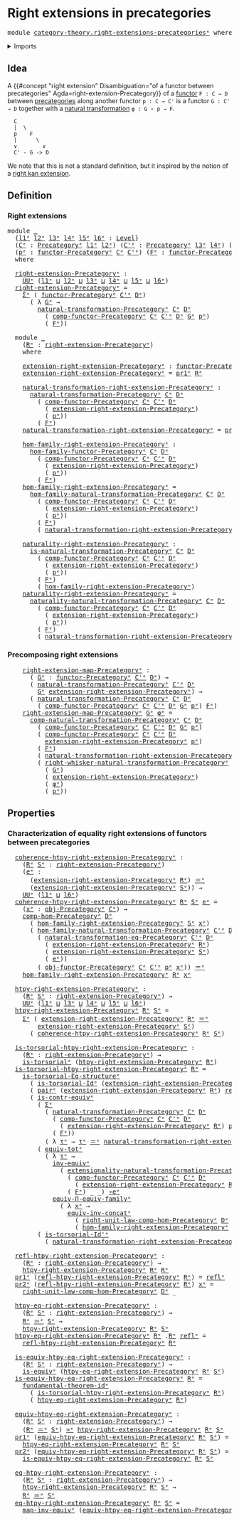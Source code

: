 # Right extensions in precategories

<pre class="Agda"><a id="46" class="Keyword">module</a> <a id="53" href="category-theory.right-extensions-precategories%25E1%25B5%2589.html" class="Module">category-theory.right-extensions-precategoriesᵉ</a> <a id="101" class="Keyword">where</a>
</pre>
<details><summary>Imports</summary>

<pre class="Agda"><a id="157" class="Keyword">open</a> <a id="162" class="Keyword">import</a> <a id="169" href="category-theory.functors-precategories%25E1%25B5%2589.html" class="Module">category-theory.functors-precategoriesᵉ</a>
<a id="209" class="Keyword">open</a> <a id="214" class="Keyword">import</a> <a id="221" href="category-theory.natural-transformations-functors-precategories%25E1%25B5%2589.html" class="Module">category-theory.natural-transformations-functors-precategoriesᵉ</a>
<a id="285" class="Keyword">open</a> <a id="290" class="Keyword">import</a> <a id="297" href="category-theory.precategories%25E1%25B5%2589.html" class="Module">category-theory.precategoriesᵉ</a>

<a id="329" class="Keyword">open</a> <a id="334" class="Keyword">import</a> <a id="341" href="foundation.action-on-equivalences-functions%25E1%25B5%2589.html" class="Module">foundation.action-on-equivalences-functionsᵉ</a>
<a id="386" class="Keyword">open</a> <a id="391" class="Keyword">import</a> <a id="398" href="foundation.action-on-identifications-functions%25E1%25B5%2589.html" class="Module">foundation.action-on-identifications-functionsᵉ</a>
<a id="446" class="Keyword">open</a> <a id="451" class="Keyword">import</a> <a id="458" href="foundation.contractible-types%25E1%25B5%2589.html" class="Module">foundation.contractible-typesᵉ</a>
<a id="489" class="Keyword">open</a> <a id="494" class="Keyword">import</a> <a id="501" href="foundation.dependent-identifications%25E1%25B5%2589.html" class="Module">foundation.dependent-identificationsᵉ</a>
<a id="539" class="Keyword">open</a> <a id="544" class="Keyword">import</a> <a id="551" href="foundation.dependent-pair-types%25E1%25B5%2589.html" class="Module">foundation.dependent-pair-typesᵉ</a>
<a id="584" class="Keyword">open</a> <a id="589" class="Keyword">import</a> <a id="596" href="foundation.equality-dependent-function-types%25E1%25B5%2589.html" class="Module">foundation.equality-dependent-function-typesᵉ</a>
<a id="642" class="Keyword">open</a> <a id="647" class="Keyword">import</a> <a id="654" href="foundation.equality-dependent-pair-types%25E1%25B5%2589.html" class="Module">foundation.equality-dependent-pair-typesᵉ</a>
<a id="696" class="Keyword">open</a> <a id="701" class="Keyword">import</a> <a id="708" href="foundation.equivalences%25E1%25B5%2589.html" class="Module">foundation.equivalencesᵉ</a>
<a id="733" class="Keyword">open</a> <a id="738" class="Keyword">import</a> <a id="745" href="foundation.function-extensionality%25E1%25B5%2589.html" class="Module">foundation.function-extensionalityᵉ</a>
<a id="781" class="Keyword">open</a> <a id="786" class="Keyword">import</a> <a id="793" href="foundation.function-types%25E1%25B5%2589.html" class="Module">foundation.function-typesᵉ</a>
<a id="820" class="Keyword">open</a> <a id="825" class="Keyword">import</a> <a id="832" href="foundation.functoriality-dependent-pair-types%25E1%25B5%2589.html" class="Module">foundation.functoriality-dependent-pair-typesᵉ</a>
<a id="879" class="Keyword">open</a> <a id="884" class="Keyword">import</a> <a id="891" href="foundation.fundamental-theorem-of-identity-types%25E1%25B5%2589.html" class="Module">foundation.fundamental-theorem-of-identity-typesᵉ</a>
<a id="941" class="Keyword">open</a> <a id="946" class="Keyword">import</a> <a id="953" href="foundation.homotopies%25E1%25B5%2589.html" class="Module">foundation.homotopiesᵉ</a>
<a id="976" class="Keyword">open</a> <a id="981" class="Keyword">import</a> <a id="988" href="foundation.homotopy-induction%25E1%25B5%2589.html" class="Module">foundation.homotopy-inductionᵉ</a>
<a id="1019" class="Keyword">open</a> <a id="1024" class="Keyword">import</a> <a id="1031" href="foundation.identity-types%25E1%25B5%2589.html" class="Module">foundation.identity-typesᵉ</a>
<a id="1058" class="Keyword">open</a> <a id="1063" class="Keyword">import</a> <a id="1070" href="foundation.multivariable-homotopies%25E1%25B5%2589.html" class="Module">foundation.multivariable-homotopiesᵉ</a>
<a id="1107" class="Keyword">open</a> <a id="1112" class="Keyword">import</a> <a id="1119" href="foundation.propositions%25E1%25B5%2589.html" class="Module">foundation.propositionsᵉ</a>
<a id="1144" class="Keyword">open</a> <a id="1149" class="Keyword">import</a> <a id="1156" href="foundation.retractions%25E1%25B5%2589.html" class="Module">foundation.retractionsᵉ</a>
<a id="1180" class="Keyword">open</a> <a id="1185" class="Keyword">import</a> <a id="1192" href="foundation.sections%25E1%25B5%2589.html" class="Module">foundation.sectionsᵉ</a>
<a id="1213" class="Keyword">open</a> <a id="1218" class="Keyword">import</a> <a id="1225" href="foundation.sets%25E1%25B5%2589.html" class="Module">foundation.setsᵉ</a>
<a id="1242" class="Keyword">open</a> <a id="1247" class="Keyword">import</a> <a id="1254" href="foundation.structure-identity-principle%25E1%25B5%2589.html" class="Module">foundation.structure-identity-principleᵉ</a>
<a id="1295" class="Keyword">open</a> <a id="1300" class="Keyword">import</a> <a id="1307" href="foundation.torsorial-type-families%25E1%25B5%2589.html" class="Module">foundation.torsorial-type-familiesᵉ</a>
<a id="1343" class="Keyword">open</a> <a id="1348" class="Keyword">import</a> <a id="1355" href="foundation.unit-type%25E1%25B5%2589.html" class="Module">foundation.unit-typeᵉ</a>
<a id="1377" class="Keyword">open</a> <a id="1382" class="Keyword">import</a> <a id="1389" href="foundation.universe-levels%25E1%25B5%2589.html" class="Module">foundation.universe-levelsᵉ</a>

<a id="1418" class="Keyword">open</a> <a id="1423" class="Keyword">import</a> <a id="1430" href="foundation-core.functoriality-dependent-function-types%25E1%25B5%2589.html" class="Module">foundation-core.functoriality-dependent-function-typesᵉ</a>
</pre>
</details>

## Idea

A
{{#concept "right extension" Disambiguation="of a functor between precategories" Agda=right-extension-Precategory}}
of a [functor](category-theory.functors-precategories.md) `F : C → D` between
[precategories](category-theory.precategories.md) along another functor
`p : C → C'` is a functor `G : C' → D` together with a
[natural transformation](category-theory.natural-transformations-functors-precategories.md)
`φ : G ∘ p → F`.

```text
  C
  |  \
  p    F
  |      \
  ∨        ∨
  C' - G -> D
```

We note that this is not a standard definition, but it inspired by the notion of
a [right kan extension](category-theory.right-kan-extensions-precategories.md).

## Definition

### Right extensions

<pre class="Agda"><a id="2223" class="Keyword">module</a> <a id="2230" href="category-theory.right-extensions-precategories%25E1%25B5%2589.html#2230" class="Module">_</a>
  <a id="2234" class="Symbol">{</a><a id="2235" href="category-theory.right-extensions-precategories%25E1%25B5%2589.html#2235" class="Bound">l1ᵉ</a> <a id="2239" href="category-theory.right-extensions-precategories%25E1%25B5%2589.html#2239" class="Bound">l2ᵉ</a> <a id="2243" href="category-theory.right-extensions-precategories%25E1%25B5%2589.html#2243" class="Bound">l3ᵉ</a> <a id="2247" href="category-theory.right-extensions-precategories%25E1%25B5%2589.html#2247" class="Bound">l4ᵉ</a> <a id="2251" href="category-theory.right-extensions-precategories%25E1%25B5%2589.html#2251" class="Bound">l5ᵉ</a> <a id="2255" href="category-theory.right-extensions-precategories%25E1%25B5%2589.html#2255" class="Bound">l6ᵉ</a> <a id="2259" class="Symbol">:</a> <a id="2261" href="Agda.Primitive.html#742" class="Postulate">Level</a><a id="2266" class="Symbol">}</a>
  <a id="2270" class="Symbol">(</a><a id="2271" href="category-theory.right-extensions-precategories%25E1%25B5%2589.html#2271" class="Bound">Cᵉ</a> <a id="2274" class="Symbol">:</a> <a id="2276" href="category-theory.precategories%25E1%25B5%2589.html#3370" class="Function">Precategoryᵉ</a> <a id="2289" href="category-theory.right-extensions-precategories%25E1%25B5%2589.html#2235" class="Bound">l1ᵉ</a> <a id="2293" href="category-theory.right-extensions-precategories%25E1%25B5%2589.html#2239" class="Bound">l2ᵉ</a><a id="2296" class="Symbol">)</a> <a id="2298" class="Symbol">(</a><a id="2299" href="category-theory.right-extensions-precategories%25E1%25B5%2589.html#2299" class="Bound">C&#39;ᵉ</a> <a id="2303" class="Symbol">:</a> <a id="2305" href="category-theory.precategories%25E1%25B5%2589.html#3370" class="Function">Precategoryᵉ</a> <a id="2318" href="category-theory.right-extensions-precategories%25E1%25B5%2589.html#2243" class="Bound">l3ᵉ</a> <a id="2322" href="category-theory.right-extensions-precategories%25E1%25B5%2589.html#2247" class="Bound">l4ᵉ</a><a id="2325" class="Symbol">)</a> <a id="2327" class="Symbol">(</a><a id="2328" href="category-theory.right-extensions-precategories%25E1%25B5%2589.html#2328" class="Bound">Dᵉ</a> <a id="2331" class="Symbol">:</a> <a id="2333" href="category-theory.precategories%25E1%25B5%2589.html#3370" class="Function">Precategoryᵉ</a> <a id="2346" href="category-theory.right-extensions-precategories%25E1%25B5%2589.html#2251" class="Bound">l5ᵉ</a> <a id="2350" href="category-theory.right-extensions-precategories%25E1%25B5%2589.html#2255" class="Bound">l6ᵉ</a><a id="2353" class="Symbol">)</a>
  <a id="2357" class="Symbol">(</a><a id="2358" href="category-theory.right-extensions-precategories%25E1%25B5%2589.html#2358" class="Bound">pᵉ</a> <a id="2361" class="Symbol">:</a> <a id="2363" href="category-theory.functors-precategories%25E1%25B5%2589.html#3980" class="Function">functor-Precategoryᵉ</a> <a id="2384" href="category-theory.right-extensions-precategories%25E1%25B5%2589.html#2271" class="Bound">Cᵉ</a> <a id="2387" href="category-theory.right-extensions-precategories%25E1%25B5%2589.html#2299" class="Bound">C&#39;ᵉ</a><a id="2390" class="Symbol">)</a> <a id="2392" class="Symbol">(</a><a id="2393" href="category-theory.right-extensions-precategories%25E1%25B5%2589.html#2393" class="Bound">Fᵉ</a> <a id="2396" class="Symbol">:</a> <a id="2398" href="category-theory.functors-precategories%25E1%25B5%2589.html#3980" class="Function">functor-Precategoryᵉ</a> <a id="2419" href="category-theory.right-extensions-precategories%25E1%25B5%2589.html#2271" class="Bound">Cᵉ</a> <a id="2422" href="category-theory.right-extensions-precategories%25E1%25B5%2589.html#2328" class="Bound">Dᵉ</a><a id="2424" class="Symbol">)</a>
  <a id="2428" class="Keyword">where</a>

  <a id="2437" href="category-theory.right-extensions-precategories%25E1%25B5%2589.html#2437" class="Function">right-extension-Precategoryᵉ</a> <a id="2466" class="Symbol">:</a>
    <a id="2472" href="Agda.Primitive.html#429" class="Primitive">UUᵉ</a> <a id="2476" class="Symbol">(</a><a id="2477" href="category-theory.right-extensions-precategories%25E1%25B5%2589.html#2235" class="Bound">l1ᵉ</a> <a id="2481" href="Agda.Primitive.html#961" class="Primitive Operator">⊔</a> <a id="2483" href="category-theory.right-extensions-precategories%25E1%25B5%2589.html#2239" class="Bound">l2ᵉ</a> <a id="2487" href="Agda.Primitive.html#961" class="Primitive Operator">⊔</a> <a id="2489" href="category-theory.right-extensions-precategories%25E1%25B5%2589.html#2243" class="Bound">l3ᵉ</a> <a id="2493" href="Agda.Primitive.html#961" class="Primitive Operator">⊔</a> <a id="2495" href="category-theory.right-extensions-precategories%25E1%25B5%2589.html#2247" class="Bound">l4ᵉ</a> <a id="2499" href="Agda.Primitive.html#961" class="Primitive Operator">⊔</a> <a id="2501" href="category-theory.right-extensions-precategories%25E1%25B5%2589.html#2251" class="Bound">l5ᵉ</a> <a id="2505" href="Agda.Primitive.html#961" class="Primitive Operator">⊔</a> <a id="2507" href="category-theory.right-extensions-precategories%25E1%25B5%2589.html#2255" class="Bound">l6ᵉ</a><a id="2510" class="Symbol">)</a>
  <a id="2514" href="category-theory.right-extensions-precategories%25E1%25B5%2589.html#2437" class="Function">right-extension-Precategoryᵉ</a> <a id="2543" class="Symbol">=</a>
    <a id="2549" href="foundation.dependent-pair-types%25E1%25B5%2589.html#585" class="Record">Σᵉ</a> <a id="2552" class="Symbol">(</a> <a id="2554" href="category-theory.functors-precategories%25E1%25B5%2589.html#3980" class="Function">functor-Precategoryᵉ</a> <a id="2575" href="category-theory.right-extensions-precategories%25E1%25B5%2589.html#2299" class="Bound">C&#39;ᵉ</a> <a id="2579" href="category-theory.right-extensions-precategories%25E1%25B5%2589.html#2328" class="Bound">Dᵉ</a><a id="2581" class="Symbol">)</a>
      <a id="2589" class="Symbol">(</a> <a id="2591" class="Symbol">λ</a> <a id="2593" href="category-theory.right-extensions-precategories%25E1%25B5%2589.html#2593" class="Bound">Gᵉ</a> <a id="2596" class="Symbol">→</a>
        <a id="2606" href="category-theory.natural-transformations-functors-precategories%25E1%25B5%2589.html#1877" class="Function">natural-transformation-Precategoryᵉ</a> <a id="2642" href="category-theory.right-extensions-precategories%25E1%25B5%2589.html#2271" class="Bound">Cᵉ</a> <a id="2645" href="category-theory.right-extensions-precategories%25E1%25B5%2589.html#2328" class="Bound">Dᵉ</a>
          <a id="2658" class="Symbol">(</a> <a id="2660" href="category-theory.functors-precategories%25E1%25B5%2589.html#8728" class="Function">comp-functor-Precategoryᵉ</a> <a id="2686" href="category-theory.right-extensions-precategories%25E1%25B5%2589.html#2271" class="Bound">Cᵉ</a> <a id="2689" href="category-theory.right-extensions-precategories%25E1%25B5%2589.html#2299" class="Bound">C&#39;ᵉ</a> <a id="2693" href="category-theory.right-extensions-precategories%25E1%25B5%2589.html#2328" class="Bound">Dᵉ</a> <a id="2696" href="category-theory.right-extensions-precategories%25E1%25B5%2589.html#2593" class="Bound">Gᵉ</a> <a id="2699" href="category-theory.right-extensions-precategories%25E1%25B5%2589.html#2358" class="Bound">pᵉ</a><a id="2701" class="Symbol">)</a>
          <a id="2713" class="Symbol">(</a> <a id="2715" href="category-theory.right-extensions-precategories%25E1%25B5%2589.html#2393" class="Bound">Fᵉ</a><a id="2717" class="Symbol">))</a>

  <a id="2723" class="Keyword">module</a> <a id="2730" href="category-theory.right-extensions-precategories%25E1%25B5%2589.html#2730" class="Module">_</a>
    <a id="2736" class="Symbol">(</a><a id="2737" href="category-theory.right-extensions-precategories%25E1%25B5%2589.html#2737" class="Bound">Rᵉ</a> <a id="2740" class="Symbol">:</a> <a id="2742" href="category-theory.right-extensions-precategories%25E1%25B5%2589.html#2437" class="Function">right-extension-Precategoryᵉ</a><a id="2770" class="Symbol">)</a>
    <a id="2776" class="Keyword">where</a>

    <a id="2787" href="category-theory.right-extensions-precategories%25E1%25B5%2589.html#2787" class="Function">extension-right-extension-Precategoryᵉ</a> <a id="2826" class="Symbol">:</a> <a id="2828" href="category-theory.functors-precategories%25E1%25B5%2589.html#3980" class="Function">functor-Precategoryᵉ</a> <a id="2849" href="category-theory.right-extensions-precategories%25E1%25B5%2589.html#2299" class="Bound">C&#39;ᵉ</a> <a id="2853" href="category-theory.right-extensions-precategories%25E1%25B5%2589.html#2328" class="Bound">Dᵉ</a>
    <a id="2860" href="category-theory.right-extensions-precategories%25E1%25B5%2589.html#2787" class="Function">extension-right-extension-Precategoryᵉ</a> <a id="2899" class="Symbol">=</a> <a id="2901" href="foundation.dependent-pair-types%25E1%25B5%2589.html#697" class="Field">pr1ᵉ</a> <a id="2906" href="category-theory.right-extensions-precategories%25E1%25B5%2589.html#2737" class="Bound">Rᵉ</a>

    <a id="2914" href="category-theory.right-extensions-precategories%25E1%25B5%2589.html#2914" class="Function">natural-transformation-right-extension-Precategoryᵉ</a> <a id="2966" class="Symbol">:</a>
      <a id="2974" href="category-theory.natural-transformations-functors-precategories%25E1%25B5%2589.html#1877" class="Function">natural-transformation-Precategoryᵉ</a> <a id="3010" href="category-theory.right-extensions-precategories%25E1%25B5%2589.html#2271" class="Bound">Cᵉ</a> <a id="3013" href="category-theory.right-extensions-precategories%25E1%25B5%2589.html#2328" class="Bound">Dᵉ</a>
        <a id="3024" class="Symbol">(</a> <a id="3026" href="category-theory.functors-precategories%25E1%25B5%2589.html#8728" class="Function">comp-functor-Precategoryᵉ</a> <a id="3052" href="category-theory.right-extensions-precategories%25E1%25B5%2589.html#2271" class="Bound">Cᵉ</a> <a id="3055" href="category-theory.right-extensions-precategories%25E1%25B5%2589.html#2299" class="Bound">C&#39;ᵉ</a> <a id="3059" href="category-theory.right-extensions-precategories%25E1%25B5%2589.html#2328" class="Bound">Dᵉ</a>
          <a id="3072" class="Symbol">(</a> <a id="3074" href="category-theory.right-extensions-precategories%25E1%25B5%2589.html#2787" class="Function">extension-right-extension-Precategoryᵉ</a><a id="3112" class="Symbol">)</a>
          <a id="3124" class="Symbol">(</a> <a id="3126" href="category-theory.right-extensions-precategories%25E1%25B5%2589.html#2358" class="Bound">pᵉ</a><a id="3128" class="Symbol">))</a>
        <a id="3139" class="Symbol">(</a> <a id="3141" href="category-theory.right-extensions-precategories%25E1%25B5%2589.html#2393" class="Bound">Fᵉ</a><a id="3143" class="Symbol">)</a>
    <a id="3149" href="category-theory.right-extensions-precategories%25E1%25B5%2589.html#2914" class="Function">natural-transformation-right-extension-Precategoryᵉ</a> <a id="3201" class="Symbol">=</a> <a id="3203" href="foundation.dependent-pair-types%25E1%25B5%2589.html#711" class="Field">pr2ᵉ</a> <a id="3208" href="category-theory.right-extensions-precategories%25E1%25B5%2589.html#2737" class="Bound">Rᵉ</a>

    <a id="3216" href="category-theory.right-extensions-precategories%25E1%25B5%2589.html#3216" class="Function">hom-family-right-extension-Precategoryᵉ</a> <a id="3256" class="Symbol">:</a>
      <a id="3264" href="category-theory.natural-transformations-functors-precategories%25E1%25B5%2589.html#1378" class="Function">hom-family-functor-Precategoryᵉ</a> <a id="3296" href="category-theory.right-extensions-precategories%25E1%25B5%2589.html#2271" class="Bound">Cᵉ</a> <a id="3299" href="category-theory.right-extensions-precategories%25E1%25B5%2589.html#2328" class="Bound">Dᵉ</a>
        <a id="3310" class="Symbol">(</a> <a id="3312" href="category-theory.functors-precategories%25E1%25B5%2589.html#8728" class="Function">comp-functor-Precategoryᵉ</a> <a id="3338" href="category-theory.right-extensions-precategories%25E1%25B5%2589.html#2271" class="Bound">Cᵉ</a> <a id="3341" href="category-theory.right-extensions-precategories%25E1%25B5%2589.html#2299" class="Bound">C&#39;ᵉ</a> <a id="3345" href="category-theory.right-extensions-precategories%25E1%25B5%2589.html#2328" class="Bound">Dᵉ</a>
          <a id="3358" class="Symbol">(</a> <a id="3360" href="category-theory.right-extensions-precategories%25E1%25B5%2589.html#2787" class="Function">extension-right-extension-Precategoryᵉ</a><a id="3398" class="Symbol">)</a>
          <a id="3410" class="Symbol">(</a> <a id="3412" href="category-theory.right-extensions-precategories%25E1%25B5%2589.html#2358" class="Bound">pᵉ</a><a id="3414" class="Symbol">))</a>
        <a id="3425" class="Symbol">(</a> <a id="3427" href="category-theory.right-extensions-precategories%25E1%25B5%2589.html#2393" class="Bound">Fᵉ</a><a id="3429" class="Symbol">)</a>
    <a id="3435" href="category-theory.right-extensions-precategories%25E1%25B5%2589.html#3216" class="Function">hom-family-right-extension-Precategoryᵉ</a> <a id="3475" class="Symbol">=</a>
      <a id="3483" href="category-theory.natural-transformations-functors-precategories%25E1%25B5%2589.html#2116" class="Function">hom-family-natural-transformation-Precategoryᵉ</a> <a id="3530" href="category-theory.right-extensions-precategories%25E1%25B5%2589.html#2271" class="Bound">Cᵉ</a> <a id="3533" href="category-theory.right-extensions-precategories%25E1%25B5%2589.html#2328" class="Bound">Dᵉ</a>
        <a id="3544" class="Symbol">(</a> <a id="3546" href="category-theory.functors-precategories%25E1%25B5%2589.html#8728" class="Function">comp-functor-Precategoryᵉ</a> <a id="3572" href="category-theory.right-extensions-precategories%25E1%25B5%2589.html#2271" class="Bound">Cᵉ</a> <a id="3575" href="category-theory.right-extensions-precategories%25E1%25B5%2589.html#2299" class="Bound">C&#39;ᵉ</a> <a id="3579" href="category-theory.right-extensions-precategories%25E1%25B5%2589.html#2328" class="Bound">Dᵉ</a>
          <a id="3592" class="Symbol">(</a> <a id="3594" href="category-theory.right-extensions-precategories%25E1%25B5%2589.html#2787" class="Function">extension-right-extension-Precategoryᵉ</a><a id="3632" class="Symbol">)</a>
          <a id="3644" class="Symbol">(</a> <a id="3646" href="category-theory.right-extensions-precategories%25E1%25B5%2589.html#2358" class="Bound">pᵉ</a><a id="3648" class="Symbol">))</a>
        <a id="3659" class="Symbol">(</a> <a id="3661" href="category-theory.right-extensions-precategories%25E1%25B5%2589.html#2393" class="Bound">Fᵉ</a><a id="3663" class="Symbol">)</a>
        <a id="3673" class="Symbol">(</a> <a id="3675" href="category-theory.right-extensions-precategories%25E1%25B5%2589.html#2914" class="Function">natural-transformation-right-extension-Precategoryᵉ</a><a id="3726" class="Symbol">)</a>

    <a id="3733" href="category-theory.right-extensions-precategories%25E1%25B5%2589.html#3733" class="Function">naturality-right-extension-Precategoryᵉ</a> <a id="3773" class="Symbol">:</a>
      <a id="3781" href="category-theory.natural-transformations-functors-precategories%25E1%25B5%2589.html#1591" class="Function">is-natural-transformation-Precategoryᵉ</a> <a id="3820" href="category-theory.right-extensions-precategories%25E1%25B5%2589.html#2271" class="Bound">Cᵉ</a> <a id="3823" href="category-theory.right-extensions-precategories%25E1%25B5%2589.html#2328" class="Bound">Dᵉ</a>
        <a id="3834" class="Symbol">(</a> <a id="3836" href="category-theory.functors-precategories%25E1%25B5%2589.html#8728" class="Function">comp-functor-Precategoryᵉ</a> <a id="3862" href="category-theory.right-extensions-precategories%25E1%25B5%2589.html#2271" class="Bound">Cᵉ</a> <a id="3865" href="category-theory.right-extensions-precategories%25E1%25B5%2589.html#2299" class="Bound">C&#39;ᵉ</a> <a id="3869" href="category-theory.right-extensions-precategories%25E1%25B5%2589.html#2328" class="Bound">Dᵉ</a>
          <a id="3882" class="Symbol">(</a> <a id="3884" href="category-theory.right-extensions-precategories%25E1%25B5%2589.html#2787" class="Function">extension-right-extension-Precategoryᵉ</a><a id="3922" class="Symbol">)</a>
          <a id="3934" class="Symbol">(</a> <a id="3936" href="category-theory.right-extensions-precategories%25E1%25B5%2589.html#2358" class="Bound">pᵉ</a><a id="3938" class="Symbol">))</a>
        <a id="3949" class="Symbol">(</a> <a id="3951" href="category-theory.right-extensions-precategories%25E1%25B5%2589.html#2393" class="Bound">Fᵉ</a><a id="3953" class="Symbol">)</a>
        <a id="3963" class="Symbol">(</a> <a id="3965" href="category-theory.right-extensions-precategories%25E1%25B5%2589.html#3216" class="Function">hom-family-right-extension-Precategoryᵉ</a><a id="4004" class="Symbol">)</a>
    <a id="4010" href="category-theory.right-extensions-precategories%25E1%25B5%2589.html#3733" class="Function">naturality-right-extension-Precategoryᵉ</a> <a id="4050" class="Symbol">=</a>
      <a id="4058" href="category-theory.natural-transformations-functors-precategories%25E1%25B5%2589.html#2440" class="Function">naturality-natural-transformation-Precategoryᵉ</a> <a id="4105" href="category-theory.right-extensions-precategories%25E1%25B5%2589.html#2271" class="Bound">Cᵉ</a> <a id="4108" href="category-theory.right-extensions-precategories%25E1%25B5%2589.html#2328" class="Bound">Dᵉ</a>
        <a id="4119" class="Symbol">(</a> <a id="4121" href="category-theory.functors-precategories%25E1%25B5%2589.html#8728" class="Function">comp-functor-Precategoryᵉ</a> <a id="4147" href="category-theory.right-extensions-precategories%25E1%25B5%2589.html#2271" class="Bound">Cᵉ</a> <a id="4150" href="category-theory.right-extensions-precategories%25E1%25B5%2589.html#2299" class="Bound">C&#39;ᵉ</a> <a id="4154" href="category-theory.right-extensions-precategories%25E1%25B5%2589.html#2328" class="Bound">Dᵉ</a>
          <a id="4167" class="Symbol">(</a> <a id="4169" href="category-theory.right-extensions-precategories%25E1%25B5%2589.html#2787" class="Function">extension-right-extension-Precategoryᵉ</a><a id="4207" class="Symbol">)</a>
          <a id="4219" class="Symbol">(</a> <a id="4221" href="category-theory.right-extensions-precategories%25E1%25B5%2589.html#2358" class="Bound">pᵉ</a><a id="4223" class="Symbol">))</a>
        <a id="4234" class="Symbol">(</a> <a id="4236" href="category-theory.right-extensions-precategories%25E1%25B5%2589.html#2393" class="Bound">Fᵉ</a><a id="4238" class="Symbol">)</a>
        <a id="4248" class="Symbol">(</a> <a id="4250" href="category-theory.right-extensions-precategories%25E1%25B5%2589.html#2914" class="Function">natural-transformation-right-extension-Precategoryᵉ</a><a id="4301" class="Symbol">)</a>
</pre>
### Precomposing right extensions

<pre class="Agda">    <a id="4355" href="category-theory.right-extensions-precategories%25E1%25B5%2589.html#4355" class="Function">right-extension-map-Precategoryᵉ</a> <a id="4388" class="Symbol">:</a>
      <a id="4396" class="Symbol">(</a> <a id="4398" href="category-theory.right-extensions-precategories%25E1%25B5%2589.html#4398" class="Bound">Gᵉ</a> <a id="4401" class="Symbol">:</a> <a id="4403" href="category-theory.functors-precategories%25E1%25B5%2589.html#3980" class="Function">functor-Precategoryᵉ</a> <a id="4424" href="category-theory.right-extensions-precategories%25E1%25B5%2589.html#2299" class="Bound">C&#39;ᵉ</a> <a id="4428" href="category-theory.right-extensions-precategories%25E1%25B5%2589.html#2328" class="Bound">Dᵉ</a><a id="4430" class="Symbol">)</a> <a id="4432" class="Symbol">→</a>
      <a id="4440" class="Symbol">(</a> <a id="4442" href="category-theory.natural-transformations-functors-precategories%25E1%25B5%2589.html#1877" class="Function">natural-transformation-Precategoryᵉ</a> <a id="4478" href="category-theory.right-extensions-precategories%25E1%25B5%2589.html#2299" class="Bound">C&#39;ᵉ</a> <a id="4482" href="category-theory.right-extensions-precategories%25E1%25B5%2589.html#2328" class="Bound">Dᵉ</a>
        <a id="4493" href="category-theory.right-extensions-precategories%25E1%25B5%2589.html#4398" class="Bound">Gᵉ</a> <a id="4496" href="category-theory.right-extensions-precategories%25E1%25B5%2589.html#2787" class="Function">extension-right-extension-Precategoryᵉ</a><a id="4534" class="Symbol">)</a> <a id="4536" class="Symbol">→</a>
      <a id="4544" class="Symbol">(</a> <a id="4546" href="category-theory.natural-transformations-functors-precategories%25E1%25B5%2589.html#1877" class="Function">natural-transformation-Precategoryᵉ</a> <a id="4582" href="category-theory.right-extensions-precategories%25E1%25B5%2589.html#2271" class="Bound">Cᵉ</a> <a id="4585" href="category-theory.right-extensions-precategories%25E1%25B5%2589.html#2328" class="Bound">Dᵉ</a>
        <a id="4596" class="Symbol">(</a> <a id="4598" href="category-theory.functors-precategories%25E1%25B5%2589.html#8728" class="Function">comp-functor-Precategoryᵉ</a> <a id="4624" href="category-theory.right-extensions-precategories%25E1%25B5%2589.html#2271" class="Bound">Cᵉ</a> <a id="4627" href="category-theory.right-extensions-precategories%25E1%25B5%2589.html#2299" class="Bound">C&#39;ᵉ</a> <a id="4631" href="category-theory.right-extensions-precategories%25E1%25B5%2589.html#2328" class="Bound">Dᵉ</a> <a id="4634" href="category-theory.right-extensions-precategories%25E1%25B5%2589.html#4398" class="Bound">Gᵉ</a> <a id="4637" href="category-theory.right-extensions-precategories%25E1%25B5%2589.html#2358" class="Bound">pᵉ</a><a id="4639" class="Symbol">)</a> <a id="4641" href="category-theory.right-extensions-precategories%25E1%25B5%2589.html#2393" class="Bound">Fᵉ</a><a id="4643" class="Symbol">)</a>
    <a id="4649" href="category-theory.right-extensions-precategories%25E1%25B5%2589.html#4355" class="Function">right-extension-map-Precategoryᵉ</a> <a id="4682" href="category-theory.right-extensions-precategories%25E1%25B5%2589.html#4682" class="Bound">Gᵉ</a> <a id="4685" href="category-theory.right-extensions-precategories%25E1%25B5%2589.html#4685" class="Bound">φᵉ</a> <a id="4688" class="Symbol">=</a>
      <a id="4696" href="category-theory.natural-transformations-functors-precategories%25E1%25B5%2589.html#3289" class="Function">comp-natural-transformation-Precategoryᵉ</a> <a id="4737" href="category-theory.right-extensions-precategories%25E1%25B5%2589.html#2271" class="Bound">Cᵉ</a> <a id="4740" href="category-theory.right-extensions-precategories%25E1%25B5%2589.html#2328" class="Bound">Dᵉ</a>
        <a id="4751" class="Symbol">(</a> <a id="4753" href="category-theory.functors-precategories%25E1%25B5%2589.html#8728" class="Function">comp-functor-Precategoryᵉ</a> <a id="4779" href="category-theory.right-extensions-precategories%25E1%25B5%2589.html#2271" class="Bound">Cᵉ</a> <a id="4782" href="category-theory.right-extensions-precategories%25E1%25B5%2589.html#2299" class="Bound">C&#39;ᵉ</a> <a id="4786" href="category-theory.right-extensions-precategories%25E1%25B5%2589.html#2328" class="Bound">Dᵉ</a> <a id="4789" href="category-theory.right-extensions-precategories%25E1%25B5%2589.html#4682" class="Bound">Gᵉ</a> <a id="4792" href="category-theory.right-extensions-precategories%25E1%25B5%2589.html#2358" class="Bound">pᵉ</a><a id="4794" class="Symbol">)</a>
        <a id="4804" class="Symbol">(</a> <a id="4806" href="category-theory.functors-precategories%25E1%25B5%2589.html#8728" class="Function">comp-functor-Precategoryᵉ</a> <a id="4832" href="category-theory.right-extensions-precategories%25E1%25B5%2589.html#2271" class="Bound">Cᵉ</a> <a id="4835" href="category-theory.right-extensions-precategories%25E1%25B5%2589.html#2299" class="Bound">C&#39;ᵉ</a> <a id="4839" href="category-theory.right-extensions-precategories%25E1%25B5%2589.html#2328" class="Bound">Dᵉ</a>
          <a id="4852" href="category-theory.right-extensions-precategories%25E1%25B5%2589.html#2787" class="Function">extension-right-extension-Precategoryᵉ</a> <a id="4891" href="category-theory.right-extensions-precategories%25E1%25B5%2589.html#2358" class="Bound">pᵉ</a><a id="4893" class="Symbol">)</a>
        <a id="4903" class="Symbol">(</a> <a id="4905" href="category-theory.right-extensions-precategories%25E1%25B5%2589.html#2393" class="Bound">Fᵉ</a><a id="4907" class="Symbol">)</a>
        <a id="4917" class="Symbol">(</a> <a id="4919" href="category-theory.right-extensions-precategories%25E1%25B5%2589.html#2914" class="Function">natural-transformation-right-extension-Precategoryᵉ</a><a id="4970" class="Symbol">)</a>
        <a id="4980" class="Symbol">(</a> <a id="4982" href="category-theory.natural-transformations-functors-precategories%25E1%25B5%2589.html#12510" class="Function">right-whisker-natural-transformation-Precategoryᵉ</a> <a id="5032" href="category-theory.right-extensions-precategories%25E1%25B5%2589.html#2299" class="Bound">C&#39;ᵉ</a> <a id="5036" href="category-theory.right-extensions-precategories%25E1%25B5%2589.html#2328" class="Bound">Dᵉ</a> <a id="5039" href="category-theory.right-extensions-precategories%25E1%25B5%2589.html#2271" class="Bound">Cᵉ</a>
          <a id="5052" class="Symbol">(</a> <a id="5054" href="category-theory.right-extensions-precategories%25E1%25B5%2589.html#4682" class="Bound">Gᵉ</a><a id="5056" class="Symbol">)</a>
          <a id="5068" class="Symbol">(</a> <a id="5070" href="category-theory.right-extensions-precategories%25E1%25B5%2589.html#2787" class="Function">extension-right-extension-Precategoryᵉ</a><a id="5108" class="Symbol">)</a>
          <a id="5120" class="Symbol">(</a> <a id="5122" href="category-theory.right-extensions-precategories%25E1%25B5%2589.html#4685" class="Bound">φᵉ</a><a id="5124" class="Symbol">)</a>
          <a id="5136" class="Symbol">(</a> <a id="5138" href="category-theory.right-extensions-precategories%25E1%25B5%2589.html#2358" class="Bound">pᵉ</a><a id="5140" class="Symbol">))</a>
</pre>
## Properties

### Characterization of equality right extensions of functors between precategories

<pre class="Agda">  <a id="5258" href="category-theory.right-extensions-precategories%25E1%25B5%2589.html#5258" class="Function">coherence-htpy-right-extension-Precategoryᵉ</a> <a id="5302" class="Symbol">:</a>
    <a id="5308" class="Symbol">(</a><a id="5309" href="category-theory.right-extensions-precategories%25E1%25B5%2589.html#5309" class="Bound">Rᵉ</a> <a id="5312" href="category-theory.right-extensions-precategories%25E1%25B5%2589.html#5312" class="Bound">Sᵉ</a> <a id="5315" class="Symbol">:</a> <a id="5317" href="category-theory.right-extensions-precategories%25E1%25B5%2589.html#2437" class="Function">right-extension-Precategoryᵉ</a><a id="5345" class="Symbol">)</a>
    <a id="5351" class="Symbol">(</a><a id="5352" href="category-theory.right-extensions-precategories%25E1%25B5%2589.html#5352" class="Bound">eᵉ</a> <a id="5355" class="Symbol">:</a>
      <a id="5363" class="Symbol">(</a><a id="5364" href="category-theory.right-extensions-precategories%25E1%25B5%2589.html#2787" class="Function">extension-right-extension-Precategoryᵉ</a> <a id="5403" href="category-theory.right-extensions-precategories%25E1%25B5%2589.html#5309" class="Bound">Rᵉ</a><a id="5405" class="Symbol">)</a> <a id="5407" href="foundation-core.identity-types%25E1%25B5%2589.html#2730" class="Function Operator">＝ᵉ</a>
      <a id="5416" class="Symbol">(</a><a id="5417" href="category-theory.right-extensions-precategories%25E1%25B5%2589.html#2787" class="Function">extension-right-extension-Precategoryᵉ</a> <a id="5456" href="category-theory.right-extensions-precategories%25E1%25B5%2589.html#5312" class="Bound">Sᵉ</a><a id="5458" class="Symbol">))</a> <a id="5461" class="Symbol">→</a>
    <a id="5467" href="Agda.Primitive.html#429" class="Primitive">UUᵉ</a> <a id="5471" class="Symbol">(</a><a id="5472" href="category-theory.right-extensions-precategories%25E1%25B5%2589.html#2235" class="Bound">l1ᵉ</a> <a id="5476" href="Agda.Primitive.html#961" class="Primitive Operator">⊔</a> <a id="5478" href="category-theory.right-extensions-precategories%25E1%25B5%2589.html#2255" class="Bound">l6ᵉ</a><a id="5481" class="Symbol">)</a>
  <a id="5485" href="category-theory.right-extensions-precategories%25E1%25B5%2589.html#5258" class="Function">coherence-htpy-right-extension-Precategoryᵉ</a> <a id="5529" href="category-theory.right-extensions-precategories%25E1%25B5%2589.html#5529" class="Bound">Rᵉ</a> <a id="5532" href="category-theory.right-extensions-precategories%25E1%25B5%2589.html#5532" class="Bound">Sᵉ</a> <a id="5535" href="category-theory.right-extensions-precategories%25E1%25B5%2589.html#5535" class="Bound">eᵉ</a> <a id="5538" class="Symbol">=</a>
    <a id="5544" class="Symbol">(</a><a id="5545" href="category-theory.right-extensions-precategories%25E1%25B5%2589.html#5545" class="Bound">xᵉ</a> <a id="5548" class="Symbol">:</a> <a id="5550" href="category-theory.precategories%25E1%25B5%2589.html#4836" class="Function">obj-Precategoryᵉ</a> <a id="5567" href="category-theory.right-extensions-precategories%25E1%25B5%2589.html#2271" class="Bound">Cᵉ</a><a id="5569" class="Symbol">)</a> <a id="5571" class="Symbol">→</a>
    <a id="5577" href="category-theory.precategories%25E1%25B5%2589.html#5502" class="Function">comp-hom-Precategoryᵉ</a> <a id="5599" href="category-theory.right-extensions-precategories%25E1%25B5%2589.html#2328" class="Bound">Dᵉ</a>
      <a id="5608" class="Symbol">(</a> <a id="5610" href="category-theory.right-extensions-precategories%25E1%25B5%2589.html#3216" class="Function">hom-family-right-extension-Precategoryᵉ</a> <a id="5650" href="category-theory.right-extensions-precategories%25E1%25B5%2589.html#5532" class="Bound">Sᵉ</a> <a id="5653" href="category-theory.right-extensions-precategories%25E1%25B5%2589.html#5545" class="Bound">xᵉ</a><a id="5655" class="Symbol">)</a>
      <a id="5663" class="Symbol">(</a> <a id="5665" href="category-theory.natural-transformations-functors-precategories%25E1%25B5%2589.html#2116" class="Function">hom-family-natural-transformation-Precategoryᵉ</a> <a id="5712" href="category-theory.right-extensions-precategories%25E1%25B5%2589.html#2299" class="Bound">C&#39;ᵉ</a> <a id="5716" href="category-theory.right-extensions-precategories%25E1%25B5%2589.html#2328" class="Bound">Dᵉ</a> <a id="5719" class="Symbol">(</a><a id="5720" href="foundation.dependent-pair-types%25E1%25B5%2589.html#697" class="Field">pr1ᵉ</a> <a id="5725" href="category-theory.right-extensions-precategories%25E1%25B5%2589.html#5529" class="Bound">Rᵉ</a><a id="5727" class="Symbol">)</a> <a id="5729" class="Symbol">(</a><a id="5730" href="foundation.dependent-pair-types%25E1%25B5%2589.html#697" class="Field">pr1ᵉ</a> <a id="5735" href="category-theory.right-extensions-precategories%25E1%25B5%2589.html#5532" class="Bound">Sᵉ</a><a id="5737" class="Symbol">)</a>
        <a id="5747" class="Symbol">(</a> <a id="5749" href="category-theory.natural-transformations-functors-precategories%25E1%25B5%2589.html#3955" class="Function">natural-transformation-eq-Precategoryᵉ</a> <a id="5788" href="category-theory.right-extensions-precategories%25E1%25B5%2589.html#2299" class="Bound">C&#39;ᵉ</a> <a id="5792" href="category-theory.right-extensions-precategories%25E1%25B5%2589.html#2328" class="Bound">Dᵉ</a>
          <a id="5805" class="Symbol">(</a> <a id="5807" href="category-theory.right-extensions-precategories%25E1%25B5%2589.html#2787" class="Function">extension-right-extension-Precategoryᵉ</a> <a id="5846" href="category-theory.right-extensions-precategories%25E1%25B5%2589.html#5529" class="Bound">Rᵉ</a><a id="5848" class="Symbol">)</a>
          <a id="5860" class="Symbol">(</a> <a id="5862" href="category-theory.right-extensions-precategories%25E1%25B5%2589.html#2787" class="Function">extension-right-extension-Precategoryᵉ</a> <a id="5901" href="category-theory.right-extensions-precategories%25E1%25B5%2589.html#5532" class="Bound">Sᵉ</a><a id="5903" class="Symbol">)</a>
          <a id="5915" class="Symbol">(</a> <a id="5917" href="category-theory.right-extensions-precategories%25E1%25B5%2589.html#5535" class="Bound">eᵉ</a><a id="5919" class="Symbol">))</a>
        <a id="5930" class="Symbol">(</a> <a id="5932" href="category-theory.functors-precategories%25E1%25B5%2589.html#4337" class="Function">obj-functor-Precategoryᵉ</a> <a id="5957" href="category-theory.right-extensions-precategories%25E1%25B5%2589.html#2271" class="Bound">Cᵉ</a> <a id="5960" href="category-theory.right-extensions-precategories%25E1%25B5%2589.html#2299" class="Bound">C&#39;ᵉ</a> <a id="5964" href="category-theory.right-extensions-precategories%25E1%25B5%2589.html#2358" class="Bound">pᵉ</a> <a id="5967" href="category-theory.right-extensions-precategories%25E1%25B5%2589.html#5545" class="Bound">xᵉ</a><a id="5969" class="Symbol">))</a> <a id="5972" href="foundation-core.identity-types%25E1%25B5%2589.html#2730" class="Function Operator">＝ᵉ</a>
    <a id="5979" href="category-theory.right-extensions-precategories%25E1%25B5%2589.html#3216" class="Function">hom-family-right-extension-Precategoryᵉ</a> <a id="6019" href="category-theory.right-extensions-precategories%25E1%25B5%2589.html#5529" class="Bound">Rᵉ</a> <a id="6022" href="category-theory.right-extensions-precategories%25E1%25B5%2589.html#5545" class="Bound">xᵉ</a>

  <a id="6028" href="category-theory.right-extensions-precategories%25E1%25B5%2589.html#6028" class="Function">htpy-right-extension-Precategoryᵉ</a> <a id="6062" class="Symbol">:</a>
    <a id="6068" class="Symbol">(</a><a id="6069" href="category-theory.right-extensions-precategories%25E1%25B5%2589.html#6069" class="Bound">Rᵉ</a> <a id="6072" href="category-theory.right-extensions-precategories%25E1%25B5%2589.html#6072" class="Bound">Sᵉ</a> <a id="6075" class="Symbol">:</a> <a id="6077" href="category-theory.right-extensions-precategories%25E1%25B5%2589.html#2437" class="Function">right-extension-Precategoryᵉ</a><a id="6105" class="Symbol">)</a> <a id="6107" class="Symbol">→</a>
    <a id="6113" href="Agda.Primitive.html#429" class="Primitive">UUᵉ</a> <a id="6117" class="Symbol">(</a><a id="6118" href="category-theory.right-extensions-precategories%25E1%25B5%2589.html#2235" class="Bound">l1ᵉ</a> <a id="6122" href="Agda.Primitive.html#961" class="Primitive Operator">⊔</a> <a id="6124" href="category-theory.right-extensions-precategories%25E1%25B5%2589.html#2243" class="Bound">l3ᵉ</a> <a id="6128" href="Agda.Primitive.html#961" class="Primitive Operator">⊔</a> <a id="6130" href="category-theory.right-extensions-precategories%25E1%25B5%2589.html#2247" class="Bound">l4ᵉ</a> <a id="6134" href="Agda.Primitive.html#961" class="Primitive Operator">⊔</a> <a id="6136" href="category-theory.right-extensions-precategories%25E1%25B5%2589.html#2251" class="Bound">l5ᵉ</a> <a id="6140" href="Agda.Primitive.html#961" class="Primitive Operator">⊔</a> <a id="6142" href="category-theory.right-extensions-precategories%25E1%25B5%2589.html#2255" class="Bound">l6ᵉ</a><a id="6145" class="Symbol">)</a>
  <a id="6149" href="category-theory.right-extensions-precategories%25E1%25B5%2589.html#6028" class="Function">htpy-right-extension-Precategoryᵉ</a> <a id="6183" href="category-theory.right-extensions-precategories%25E1%25B5%2589.html#6183" class="Bound">Rᵉ</a> <a id="6186" href="category-theory.right-extensions-precategories%25E1%25B5%2589.html#6186" class="Bound">Sᵉ</a> <a id="6189" class="Symbol">=</a>
    <a id="6195" href="foundation.dependent-pair-types%25E1%25B5%2589.html#585" class="Record">Σᵉ</a> <a id="6198" class="Symbol">(</a> <a id="6200" href="category-theory.right-extensions-precategories%25E1%25B5%2589.html#2787" class="Function">extension-right-extension-Precategoryᵉ</a> <a id="6239" href="category-theory.right-extensions-precategories%25E1%25B5%2589.html#6183" class="Bound">Rᵉ</a> <a id="6242" href="foundation-core.identity-types%25E1%25B5%2589.html#2730" class="Function Operator">＝ᵉ</a>
        <a id="6253" href="category-theory.right-extensions-precategories%25E1%25B5%2589.html#2787" class="Function">extension-right-extension-Precategoryᵉ</a> <a id="6292" href="category-theory.right-extensions-precategories%25E1%25B5%2589.html#6186" class="Bound">Sᵉ</a><a id="6294" class="Symbol">)</a>
      <a id="6302" class="Symbol">(</a> <a id="6304" href="category-theory.right-extensions-precategories%25E1%25B5%2589.html#5258" class="Function">coherence-htpy-right-extension-Precategoryᵉ</a> <a id="6348" href="category-theory.right-extensions-precategories%25E1%25B5%2589.html#6183" class="Bound">Rᵉ</a> <a id="6351" href="category-theory.right-extensions-precategories%25E1%25B5%2589.html#6186" class="Bound">Sᵉ</a><a id="6353" class="Symbol">)</a>

  <a id="6358" href="category-theory.right-extensions-precategories%25E1%25B5%2589.html#6358" class="Function">is-torsorial-htpy-right-extension-Precategoryᵉ</a> <a id="6405" class="Symbol">:</a>
    <a id="6411" class="Symbol">(</a><a id="6412" href="category-theory.right-extensions-precategories%25E1%25B5%2589.html#6412" class="Bound">Rᵉ</a> <a id="6415" class="Symbol">:</a> <a id="6417" href="category-theory.right-extensions-precategories%25E1%25B5%2589.html#2437" class="Function">right-extension-Precategoryᵉ</a><a id="6445" class="Symbol">)</a> <a id="6447" class="Symbol">→</a>
    <a id="6453" href="foundation-core.torsorial-type-families%25E1%25B5%2589.html#2479" class="Function">is-torsorialᵉ</a> <a id="6467" class="Symbol">(</a><a id="6468" href="category-theory.right-extensions-precategories%25E1%25B5%2589.html#6028" class="Function">htpy-right-extension-Precategoryᵉ</a> <a id="6502" href="category-theory.right-extensions-precategories%25E1%25B5%2589.html#6412" class="Bound">Rᵉ</a><a id="6504" class="Symbol">)</a>
  <a id="6508" href="category-theory.right-extensions-precategories%25E1%25B5%2589.html#6358" class="Function">is-torsorial-htpy-right-extension-Precategoryᵉ</a> <a id="6555" href="category-theory.right-extensions-precategories%25E1%25B5%2589.html#6555" class="Bound">Rᵉ</a> <a id="6558" class="Symbol">=</a>
    <a id="6564" href="foundation.structure-identity-principle%25E1%25B5%2589.html#1079" class="Function">is-torsorial-Eq-structureᵉ</a>
      <a id="6597" class="Symbol">(</a> <a id="6599" href="foundation-core.torsorial-type-families%25E1%25B5%2589.html#2927" class="Function">is-torsorial-Idᵉ</a> <a id="6616" class="Symbol">(</a><a id="6617" href="category-theory.right-extensions-precategories%25E1%25B5%2589.html#2787" class="Function">extension-right-extension-Precategoryᵉ</a> <a id="6656" href="category-theory.right-extensions-precategories%25E1%25B5%2589.html#6555" class="Bound">Rᵉ</a><a id="6658" class="Symbol">))</a>
      <a id="6667" class="Symbol">(</a> <a id="6669" href="foundation.dependent-pair-types%25E1%25B5%2589.html#679" class="InductiveConstructor">pairᵉ</a> <a id="6675" class="Symbol">(</a><a id="6676" href="category-theory.right-extensions-precategories%25E1%25B5%2589.html#2787" class="Function">extension-right-extension-Precategoryᵉ</a> <a id="6715" href="category-theory.right-extensions-precategories%25E1%25B5%2589.html#6555" class="Bound">Rᵉ</a><a id="6717" class="Symbol">)</a> <a id="6719" href="foundation-core.identity-types%25E1%25B5%2589.html#2694" class="InductiveConstructor">reflᵉ</a><a id="6724" class="Symbol">)</a>
      <a id="6732" class="Symbol">(</a> <a id="6734" href="foundation-core.contractible-types%25E1%25B5%2589.html#2606" class="Function">is-contr-equivᵉ</a>
        <a id="6758" class="Symbol">(</a> <a id="6760" href="foundation.dependent-pair-types%25E1%25B5%2589.html#585" class="Record">Σᵉ</a>
          <a id="6773" class="Symbol">(</a> <a id="6775" href="category-theory.natural-transformations-functors-precategories%25E1%25B5%2589.html#1877" class="Function">natural-transformation-Precategoryᵉ</a> <a id="6811" href="category-theory.right-extensions-precategories%25E1%25B5%2589.html#2271" class="Bound">Cᵉ</a> <a id="6814" href="category-theory.right-extensions-precategories%25E1%25B5%2589.html#2328" class="Bound">Dᵉ</a>
            <a id="6829" class="Symbol">(</a> <a id="6831" href="category-theory.functors-precategories%25E1%25B5%2589.html#8728" class="Function">comp-functor-Precategoryᵉ</a> <a id="6857" href="category-theory.right-extensions-precategories%25E1%25B5%2589.html#2271" class="Bound">Cᵉ</a> <a id="6860" href="category-theory.right-extensions-precategories%25E1%25B5%2589.html#2299" class="Bound">C&#39;ᵉ</a> <a id="6864" href="category-theory.right-extensions-precategories%25E1%25B5%2589.html#2328" class="Bound">Dᵉ</a>
              <a id="6881" class="Symbol">(</a> <a id="6883" href="category-theory.right-extensions-precategories%25E1%25B5%2589.html#2787" class="Function">extension-right-extension-Precategoryᵉ</a> <a id="6922" href="category-theory.right-extensions-precategories%25E1%25B5%2589.html#6555" class="Bound">Rᵉ</a><a id="6924" class="Symbol">)</a> <a id="6926" href="category-theory.right-extensions-precategories%25E1%25B5%2589.html#2358" class="Bound">pᵉ</a><a id="6928" class="Symbol">)</a>
            <a id="6942" class="Symbol">(</a> <a id="6944" href="category-theory.right-extensions-precategories%25E1%25B5%2589.html#2393" class="Bound">Fᵉ</a><a id="6946" class="Symbol">))</a>
          <a id="6959" class="Symbol">(</a> <a id="6961" class="Symbol">λ</a> <a id="6963" href="category-theory.right-extensions-precategories%25E1%25B5%2589.html#6963" class="Bound">τᵉ</a> <a id="6966" class="Symbol">→</a> <a id="6968" href="category-theory.right-extensions-precategories%25E1%25B5%2589.html#6963" class="Bound">τᵉ</a> <a id="6971" href="foundation-core.identity-types%25E1%25B5%2589.html#2730" class="Function Operator">＝ᵉ</a> <a id="6974" href="category-theory.right-extensions-precategories%25E1%25B5%2589.html#2914" class="Function">natural-transformation-right-extension-Precategoryᵉ</a> <a id="7026" href="category-theory.right-extensions-precategories%25E1%25B5%2589.html#6555" class="Bound">Rᵉ</a><a id="7028" class="Symbol">))</a>
        <a id="7039" class="Symbol">(</a> <a id="7041" href="foundation-core.functoriality-dependent-pair-types%25E1%25B5%2589.html#7790" class="Function">equiv-totᵉ</a>
          <a id="7062" class="Symbol">(</a> <a id="7064" class="Symbol">λ</a> <a id="7066" href="category-theory.right-extensions-precategories%25E1%25B5%2589.html#7066" class="Bound">τᵉ</a> <a id="7069" class="Symbol">→</a>
            <a id="7083" href="foundation-core.equivalences%25E1%25B5%2589.html#9353" class="Function">inv-equivᵉ</a>
              <a id="7108" class="Symbol">(</a> <a id="7110" href="category-theory.natural-transformations-functors-precategories%25E1%25B5%2589.html#6994" class="Function">extensionality-natural-transformation-Precategoryᵉ</a> <a id="7161" href="category-theory.right-extensions-precategories%25E1%25B5%2589.html#2271" class="Bound">Cᵉ</a> <a id="7164" href="category-theory.right-extensions-precategories%25E1%25B5%2589.html#2328" class="Bound">Dᵉ</a>
                <a id="7183" class="Symbol">(</a> <a id="7185" href="category-theory.functors-precategories%25E1%25B5%2589.html#8728" class="Function">comp-functor-Precategoryᵉ</a> <a id="7211" href="category-theory.right-extensions-precategories%25E1%25B5%2589.html#2271" class="Bound">Cᵉ</a> <a id="7214" href="category-theory.right-extensions-precategories%25E1%25B5%2589.html#2299" class="Bound">C&#39;ᵉ</a> <a id="7218" href="category-theory.right-extensions-precategories%25E1%25B5%2589.html#2328" class="Bound">Dᵉ</a>
                  <a id="7239" class="Symbol">(</a> <a id="7241" href="category-theory.right-extensions-precategories%25E1%25B5%2589.html#2787" class="Function">extension-right-extension-Precategoryᵉ</a> <a id="7280" href="category-theory.right-extensions-precategories%25E1%25B5%2589.html#6555" class="Bound">Rᵉ</a><a id="7282" class="Symbol">)</a> <a id="7284" href="category-theory.right-extensions-precategories%25E1%25B5%2589.html#2358" class="Bound">pᵉ</a><a id="7286" class="Symbol">)</a>
                <a id="7304" class="Symbol">(</a> <a id="7306" href="category-theory.right-extensions-precategories%25E1%25B5%2589.html#2393" class="Bound">Fᵉ</a><a id="7308" class="Symbol">)</a> <a id="7310" class="Symbol">_</a> <a id="7312" class="Symbol">_)</a> <a id="7315" href="foundation-core.equivalences%25E1%25B5%2589.html#14156" class="Function Operator">∘eᵉ</a>
            <a id="7331" href="foundation-core.functoriality-dependent-function-types%25E1%25B5%2589.html#2761" class="Function">equiv-Π-equiv-familyᵉ</a>
              <a id="7367" class="Symbol">(</a> <a id="7369" class="Symbol">λ</a> <a id="7371" href="category-theory.right-extensions-precategories%25E1%25B5%2589.html#7371" class="Bound">xᵉ</a> <a id="7374" class="Symbol">→</a>
                <a id="7392" href="foundation.identity-types%25E1%25B5%2589.html#2964" class="Function">equiv-inv-concatᵉ</a>
                  <a id="7428" class="Symbol">(</a> <a id="7430" href="category-theory.precategories%25E1%25B5%2589.html#7718" class="Function">right-unit-law-comp-hom-Precategoryᵉ</a> <a id="7467" href="category-theory.right-extensions-precategories%25E1%25B5%2589.html#2328" class="Bound">Dᵉ</a> <a id="7470" class="Symbol">_)</a>
                  <a id="7491" class="Symbol">(</a> <a id="7493" href="category-theory.right-extensions-precategories%25E1%25B5%2589.html#3216" class="Function">hom-family-right-extension-Precategoryᵉ</a> <a id="7533" href="category-theory.right-extensions-precategories%25E1%25B5%2589.html#6555" class="Bound">Rᵉ</a> <a id="7536" href="category-theory.right-extensions-precategories%25E1%25B5%2589.html#7371" class="Bound">xᵉ</a><a id="7538" class="Symbol">))))</a>
        <a id="7551" class="Symbol">(</a> <a id="7553" href="foundation-core.torsorial-type-families%25E1%25B5%2589.html#3149" class="Function">is-torsorial-Id&#39;ᵉ</a>
          <a id="7581" class="Symbol">(</a> <a id="7583" href="category-theory.right-extensions-precategories%25E1%25B5%2589.html#2914" class="Function">natural-transformation-right-extension-Precategoryᵉ</a> <a id="7635" href="category-theory.right-extensions-precategories%25E1%25B5%2589.html#6555" class="Bound">Rᵉ</a><a id="7637" class="Symbol">)))</a>

  <a id="7644" href="category-theory.right-extensions-precategories%25E1%25B5%2589.html#7644" class="Function">refl-htpy-right-extension-Precategoryᵉ</a> <a id="7683" class="Symbol">:</a>
    <a id="7689" class="Symbol">(</a><a id="7690" href="category-theory.right-extensions-precategories%25E1%25B5%2589.html#7690" class="Bound">Rᵉ</a> <a id="7693" class="Symbol">:</a> <a id="7695" href="category-theory.right-extensions-precategories%25E1%25B5%2589.html#2437" class="Function">right-extension-Precategoryᵉ</a><a id="7723" class="Symbol">)</a> <a id="7725" class="Symbol">→</a>
    <a id="7731" href="category-theory.right-extensions-precategories%25E1%25B5%2589.html#6028" class="Function">htpy-right-extension-Precategoryᵉ</a> <a id="7765" href="category-theory.right-extensions-precategories%25E1%25B5%2589.html#7690" class="Bound">Rᵉ</a> <a id="7768" href="category-theory.right-extensions-precategories%25E1%25B5%2589.html#7690" class="Bound">Rᵉ</a>
  <a id="7773" href="foundation.dependent-pair-types%25E1%25B5%2589.html#697" class="Field">pr1ᵉ</a> <a id="7778" class="Symbol">(</a><a id="7779" href="category-theory.right-extensions-precategories%25E1%25B5%2589.html#7644" class="Function">refl-htpy-right-extension-Precategoryᵉ</a> <a id="7818" href="category-theory.right-extensions-precategories%25E1%25B5%2589.html#7818" class="Bound">Rᵉ</a><a id="7820" class="Symbol">)</a> <a id="7822" class="Symbol">=</a> <a id="7824" href="foundation-core.identity-types%25E1%25B5%2589.html#2694" class="InductiveConstructor">reflᵉ</a>
  <a id="7832" href="foundation.dependent-pair-types%25E1%25B5%2589.html#711" class="Field">pr2ᵉ</a> <a id="7837" class="Symbol">(</a><a id="7838" href="category-theory.right-extensions-precategories%25E1%25B5%2589.html#7644" class="Function">refl-htpy-right-extension-Precategoryᵉ</a> <a id="7877" href="category-theory.right-extensions-precategories%25E1%25B5%2589.html#7877" class="Bound">Rᵉ</a><a id="7879" class="Symbol">)</a> <a id="7881" href="category-theory.right-extensions-precategories%25E1%25B5%2589.html#7881" class="Bound">xᵉ</a> <a id="7884" class="Symbol">=</a>
    <a id="7890" href="category-theory.precategories%25E1%25B5%2589.html#7718" class="Function">right-unit-law-comp-hom-Precategoryᵉ</a> <a id="7927" href="category-theory.right-extensions-precategories%25E1%25B5%2589.html#2328" class="Bound">Dᵉ</a> <a id="7930" class="Symbol">_</a>

  <a id="7935" href="category-theory.right-extensions-precategories%25E1%25B5%2589.html#7935" class="Function">htpy-eq-right-extension-Precategoryᵉ</a> <a id="7972" class="Symbol">:</a>
    <a id="7978" class="Symbol">(</a><a id="7979" href="category-theory.right-extensions-precategories%25E1%25B5%2589.html#7979" class="Bound">Rᵉ</a> <a id="7982" href="category-theory.right-extensions-precategories%25E1%25B5%2589.html#7982" class="Bound">Sᵉ</a> <a id="7985" class="Symbol">:</a> <a id="7987" href="category-theory.right-extensions-precategories%25E1%25B5%2589.html#2437" class="Function">right-extension-Precategoryᵉ</a><a id="8015" class="Symbol">)</a> <a id="8017" class="Symbol">→</a>
    <a id="8023" href="category-theory.right-extensions-precategories%25E1%25B5%2589.html#7979" class="Bound">Rᵉ</a> <a id="8026" href="foundation-core.identity-types%25E1%25B5%2589.html#2730" class="Function Operator">＝ᵉ</a> <a id="8029" href="category-theory.right-extensions-precategories%25E1%25B5%2589.html#7982" class="Bound">Sᵉ</a> <a id="8032" class="Symbol">→</a>
    <a id="8038" href="category-theory.right-extensions-precategories%25E1%25B5%2589.html#6028" class="Function">htpy-right-extension-Precategoryᵉ</a> <a id="8072" href="category-theory.right-extensions-precategories%25E1%25B5%2589.html#7979" class="Bound">Rᵉ</a> <a id="8075" href="category-theory.right-extensions-precategories%25E1%25B5%2589.html#7982" class="Bound">Sᵉ</a>
  <a id="8080" href="category-theory.right-extensions-precategories%25E1%25B5%2589.html#7935" class="Function">htpy-eq-right-extension-Precategoryᵉ</a> <a id="8117" href="category-theory.right-extensions-precategories%25E1%25B5%2589.html#8117" class="Bound">Rᵉ</a> <a id="8120" class="DottedPattern Symbol">.</a><a id="8121" href="category-theory.right-extensions-precategories%25E1%25B5%2589.html#8117" class="DottedPattern Bound">Rᵉ</a> <a id="8124" href="foundation-core.identity-types%25E1%25B5%2589.html#2694" class="InductiveConstructor">reflᵉ</a> <a id="8130" class="Symbol">=</a>
    <a id="8136" href="category-theory.right-extensions-precategories%25E1%25B5%2589.html#7644" class="Function">refl-htpy-right-extension-Precategoryᵉ</a> <a id="8175" href="category-theory.right-extensions-precategories%25E1%25B5%2589.html#8117" class="Bound">Rᵉ</a>

  <a id="8181" href="category-theory.right-extensions-precategories%25E1%25B5%2589.html#8181" class="Function">is-equiv-htpy-eq-right-extension-Precategoryᵉ</a> <a id="8227" class="Symbol">:</a>
    <a id="8233" class="Symbol">(</a><a id="8234" href="category-theory.right-extensions-precategories%25E1%25B5%2589.html#8234" class="Bound">Rᵉ</a> <a id="8237" href="category-theory.right-extensions-precategories%25E1%25B5%2589.html#8237" class="Bound">Sᵉ</a> <a id="8240" class="Symbol">:</a> <a id="8242" href="category-theory.right-extensions-precategories%25E1%25B5%2589.html#2437" class="Function">right-extension-Precategoryᵉ</a><a id="8270" class="Symbol">)</a> <a id="8272" class="Symbol">→</a>
    <a id="8278" href="foundation-core.equivalences%25E1%25B5%2589.html#1553" class="Function">is-equivᵉ</a> <a id="8288" class="Symbol">(</a><a id="8289" href="category-theory.right-extensions-precategories%25E1%25B5%2589.html#7935" class="Function">htpy-eq-right-extension-Precategoryᵉ</a> <a id="8326" href="category-theory.right-extensions-precategories%25E1%25B5%2589.html#8234" class="Bound">Rᵉ</a> <a id="8329" href="category-theory.right-extensions-precategories%25E1%25B5%2589.html#8237" class="Bound">Sᵉ</a><a id="8331" class="Symbol">)</a>
  <a id="8335" href="category-theory.right-extensions-precategories%25E1%25B5%2589.html#8181" class="Function">is-equiv-htpy-eq-right-extension-Precategoryᵉ</a> <a id="8381" href="category-theory.right-extensions-precategories%25E1%25B5%2589.html#8381" class="Bound">Rᵉ</a> <a id="8384" class="Symbol">=</a>
    <a id="8390" href="foundation.fundamental-theorem-of-identity-types%25E1%25B5%2589.html#2064" class="Function">fundamental-theorem-idᵉ</a>
      <a id="8420" class="Symbol">(</a> <a id="8422" href="category-theory.right-extensions-precategories%25E1%25B5%2589.html#6358" class="Function">is-torsorial-htpy-right-extension-Precategoryᵉ</a> <a id="8469" href="category-theory.right-extensions-precategories%25E1%25B5%2589.html#8381" class="Bound">Rᵉ</a><a id="8471" class="Symbol">)</a>
      <a id="8479" class="Symbol">(</a> <a id="8481" href="category-theory.right-extensions-precategories%25E1%25B5%2589.html#7935" class="Function">htpy-eq-right-extension-Precategoryᵉ</a> <a id="8518" href="category-theory.right-extensions-precategories%25E1%25B5%2589.html#8381" class="Bound">Rᵉ</a><a id="8520" class="Symbol">)</a>

  <a id="8525" href="category-theory.right-extensions-precategories%25E1%25B5%2589.html#8525" class="Function">equiv-htpy-eq-right-extension-Precategoryᵉ</a> <a id="8568" class="Symbol">:</a>
    <a id="8574" class="Symbol">(</a><a id="8575" href="category-theory.right-extensions-precategories%25E1%25B5%2589.html#8575" class="Bound">Rᵉ</a> <a id="8578" href="category-theory.right-extensions-precategories%25E1%25B5%2589.html#8578" class="Bound">Sᵉ</a> <a id="8581" class="Symbol">:</a> <a id="8583" href="category-theory.right-extensions-precategories%25E1%25B5%2589.html#2437" class="Function">right-extension-Precategoryᵉ</a><a id="8611" class="Symbol">)</a> <a id="8613" class="Symbol">→</a>
    <a id="8619" class="Symbol">(</a><a id="8620" href="category-theory.right-extensions-precategories%25E1%25B5%2589.html#8575" class="Bound">Rᵉ</a> <a id="8623" href="foundation-core.identity-types%25E1%25B5%2589.html#2730" class="Function Operator">＝ᵉ</a> <a id="8626" href="category-theory.right-extensions-precategories%25E1%25B5%2589.html#8578" class="Bound">Sᵉ</a><a id="8628" class="Symbol">)</a> <a id="8630" href="foundation-core.equivalences%25E1%25B5%2589.html#2662" class="Function Operator">≃ᵉ</a> <a id="8633" href="category-theory.right-extensions-precategories%25E1%25B5%2589.html#6028" class="Function">htpy-right-extension-Precategoryᵉ</a> <a id="8667" href="category-theory.right-extensions-precategories%25E1%25B5%2589.html#8575" class="Bound">Rᵉ</a> <a id="8670" href="category-theory.right-extensions-precategories%25E1%25B5%2589.html#8578" class="Bound">Sᵉ</a>
  <a id="8675" href="foundation.dependent-pair-types%25E1%25B5%2589.html#697" class="Field">pr1ᵉ</a> <a id="8680" class="Symbol">(</a><a id="8681" href="category-theory.right-extensions-precategories%25E1%25B5%2589.html#8525" class="Function">equiv-htpy-eq-right-extension-Precategoryᵉ</a> <a id="8724" href="category-theory.right-extensions-precategories%25E1%25B5%2589.html#8724" class="Bound">Rᵉ</a> <a id="8727" href="category-theory.right-extensions-precategories%25E1%25B5%2589.html#8727" class="Bound">Sᵉ</a><a id="8729" class="Symbol">)</a> <a id="8731" class="Symbol">=</a>
    <a id="8737" href="category-theory.right-extensions-precategories%25E1%25B5%2589.html#7935" class="Function">htpy-eq-right-extension-Precategoryᵉ</a> <a id="8774" href="category-theory.right-extensions-precategories%25E1%25B5%2589.html#8724" class="Bound">Rᵉ</a> <a id="8777" href="category-theory.right-extensions-precategories%25E1%25B5%2589.html#8727" class="Bound">Sᵉ</a>
  <a id="8782" href="foundation.dependent-pair-types%25E1%25B5%2589.html#711" class="Field">pr2ᵉ</a> <a id="8787" class="Symbol">(</a><a id="8788" href="category-theory.right-extensions-precategories%25E1%25B5%2589.html#8525" class="Function">equiv-htpy-eq-right-extension-Precategoryᵉ</a> <a id="8831" href="category-theory.right-extensions-precategories%25E1%25B5%2589.html#8831" class="Bound">Rᵉ</a> <a id="8834" href="category-theory.right-extensions-precategories%25E1%25B5%2589.html#8834" class="Bound">Sᵉ</a><a id="8836" class="Symbol">)</a> <a id="8838" class="Symbol">=</a>
    <a id="8844" href="category-theory.right-extensions-precategories%25E1%25B5%2589.html#8181" class="Function">is-equiv-htpy-eq-right-extension-Precategoryᵉ</a> <a id="8890" href="category-theory.right-extensions-precategories%25E1%25B5%2589.html#8831" class="Bound">Rᵉ</a> <a id="8893" href="category-theory.right-extensions-precategories%25E1%25B5%2589.html#8834" class="Bound">Sᵉ</a>

  <a id="8899" href="category-theory.right-extensions-precategories%25E1%25B5%2589.html#8899" class="Function">eq-htpy-right-extension-Precategoryᵉ</a> <a id="8936" class="Symbol">:</a>
    <a id="8942" class="Symbol">(</a><a id="8943" href="category-theory.right-extensions-precategories%25E1%25B5%2589.html#8943" class="Bound">Rᵉ</a> <a id="8946" href="category-theory.right-extensions-precategories%25E1%25B5%2589.html#8946" class="Bound">Sᵉ</a> <a id="8949" class="Symbol">:</a> <a id="8951" href="category-theory.right-extensions-precategories%25E1%25B5%2589.html#2437" class="Function">right-extension-Precategoryᵉ</a><a id="8979" class="Symbol">)</a> <a id="8981" class="Symbol">→</a>
    <a id="8987" href="category-theory.right-extensions-precategories%25E1%25B5%2589.html#6028" class="Function">htpy-right-extension-Precategoryᵉ</a> <a id="9021" href="category-theory.right-extensions-precategories%25E1%25B5%2589.html#8943" class="Bound">Rᵉ</a> <a id="9024" href="category-theory.right-extensions-precategories%25E1%25B5%2589.html#8946" class="Bound">Sᵉ</a> <a id="9027" class="Symbol">→</a>
    <a id="9033" href="category-theory.right-extensions-precategories%25E1%25B5%2589.html#8943" class="Bound">Rᵉ</a> <a id="9036" href="foundation-core.identity-types%25E1%25B5%2589.html#2730" class="Function Operator">＝ᵉ</a> <a id="9039" href="category-theory.right-extensions-precategories%25E1%25B5%2589.html#8946" class="Bound">Sᵉ</a>
  <a id="9044" href="category-theory.right-extensions-precategories%25E1%25B5%2589.html#8899" class="Function">eq-htpy-right-extension-Precategoryᵉ</a> <a id="9081" href="category-theory.right-extensions-precategories%25E1%25B5%2589.html#9081" class="Bound">Rᵉ</a> <a id="9084" href="category-theory.right-extensions-precategories%25E1%25B5%2589.html#9084" class="Bound">Sᵉ</a> <a id="9087" class="Symbol">=</a>
    <a id="9093" href="foundation-core.equivalences%25E1%25B5%2589.html#8521" class="Function">map-inv-equivᵉ</a> <a id="9108" class="Symbol">(</a><a id="9109" href="category-theory.right-extensions-precategories%25E1%25B5%2589.html#8525" class="Function">equiv-htpy-eq-right-extension-Precategoryᵉ</a> <a id="9152" href="category-theory.right-extensions-precategories%25E1%25B5%2589.html#9081" class="Bound">Rᵉ</a> <a id="9155" href="category-theory.right-extensions-precategories%25E1%25B5%2589.html#9084" class="Bound">Sᵉ</a><a id="9157" class="Symbol">)</a>
</pre>